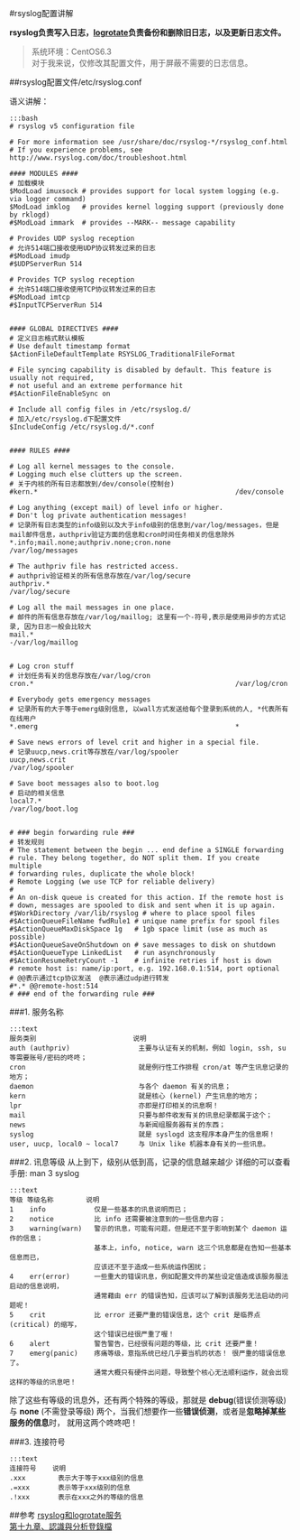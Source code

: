 #rsyslog配置讲解

**rsyslog负责写入日志，[logrotate](http://www.qjwgg.com/linux/linux_logrotate.html)负责备份和删除旧日志，以及更新日志文件。**

>系统环境：CentOS6.3  
>对于我来说，仅修改其配置文件，用于屏蔽不需要的日志信息。

##rsyslog配置文件/etc/rsyslog.conf

语义讲解：

    :::bash
    # rsyslog v5 configuration file
    
    # For more information see /usr/share/doc/rsyslog-*/rsyslog_conf.html
    # If you experience problems, see http://www.rsyslog.com/doc/troubleshoot.html
    
    #### MODULES ####
    # 加载模块
    $ModLoad imuxsock # provides support for local system logging (e.g. via logger command)
    $ModLoad imklog   # provides kernel logging support (previously done by rklogd)
    #$ModLoad immark  # provides --MARK-- message capability
    
    # Provides UDP syslog reception
    # 允许514端口接收使用UDP协议转发过来的日志
    #$ModLoad imudp
    #$UDPServerRun 514
    
    # Provides TCP syslog reception
    # 允许514端口接收使用TCP协议转发过来的日志
    #$ModLoad imtcp
    #$InputTCPServerRun 514
    
    
    #### GLOBAL DIRECTIVES ####
    # 定义日志格式默认模板
    # Use default timestamp format
    $ActionFileDefaultTemplate RSYSLOG_TraditionalFileFormat
    
    # File syncing capability is disabled by default. This feature is usually not required,
    # not useful and an extreme performance hit
    #$ActionFileEnableSync on
    
    # Include all config files in /etc/rsyslog.d/
    # 加入/etc/rsyslog.d下配置文件
    $IncludeConfig /etc/rsyslog.d/*.conf
    
    
    #### RULES ####
    
    # Log all kernel messages to the console.
    # Logging much else clutters up the screen.
    # 关于内核的所有日志都放到/dev/console(控制台)
    #kern.*                                                 /dev/console
    
    # Log anything (except mail) of level info or higher.
    # Don't log private authentication messages!
    # 记录所有日志类型的info级别以及大于info级别的信息到/var/log/messages，但是mail邮件信息，authpriv验证方面的信息和cron时间任务相关的信息除外
    *.info;mail.none;authpriv.none;cron.none                /var/log/messages
    
    # The authpriv file has restricted access.
    # authpriv验证相关的所有信息存放在/var/log/secure
    authpriv.*                                              /var/log/secure
    
    # Log all the mail messages in one place.
    # 邮件的所有信息存放在/var/log/maillog; 这里有一个-符号,表示是使用异步的方式记录, 因为日志一般会比较大
    mail.*                                                  -/var/log/maillog
    
    
    # Log cron stuff
    # 计划任务有关的信息存放在/var/log/cron
    cron.*                                                  /var/log/cron
    
    # Everybody gets emergency messages
    # 记录所有的大于等于emerg级别信息, 以wall方式发送给每个登录到系统的人, *代表所有在线用户
    *.emerg                                                 *
    
    # Save news errors of level crit and higher in a special file.
    # 记录uucp,news.crit等存放在/var/log/spooler
    uucp,news.crit                                          /var/log/spooler
    
    # Save boot messages also to boot.log
    # 启动的相关信息
    local7.*                                                /var/log/boot.log
    
    
    # ### begin forwarding rule ###
    # 转发规则
    # The statement between the begin ... end define a SINGLE forwarding
    # rule. They belong together, do NOT split them. If you create multiple
    # forwarding rules, duplicate the whole block!
    # Remote Logging (we use TCP for reliable delivery)
    #
    # An on-disk queue is created for this action. If the remote host is
    # down, messages are spooled to disk and sent when it is up again.
    #$WorkDirectory /var/lib/rsyslog # where to place spool files
    #$ActionQueueFileName fwdRule1 # unique name prefix for spool files
    #$ActionQueueMaxDiskSpace 1g   # 1gb space limit (use as much as possible)
    #$ActionQueueSaveOnShutdown on # save messages to disk on shutdown
    #$ActionQueueType LinkedList   # run asynchronously
    #$ActionResumeRetryCount -1    # infinite retries if host is down
    # remote host is: name/ip:port, e.g. 192.168.0.1:514, port optional
    # @@表示通过tcp协议发送  @表示通过udp进行转发
    #*.* @@remote-host:514
    # ### end of the forwarding rule ###

###1. 服务名称

    :::text
    服务类别                        说明
    auth (authpriv)                 主要与认证有关的机制，例如 login, ssh, su 等需要账号/密码的咚咚；
    cron                            就是例行性工作排程 cron/at 等产生讯息记录的地方；
    daemon                          与各个 daemon 有关的讯息；
    kern                            就是核心 (kernel) 产生讯息的地方；
    lpr                             亦即是打印相关的讯息啊！
    mail                            只要与邮件收发有关的讯息纪录都属于这个；
    news                            与新闻组服务器有关的东西；
    syslog                          就是 syslogd 这支程序本身产生的信息啊！
    user, uucp, local0 ~ local7     与 Unix like 机器本身有关的一些讯息。

###2. 讯息等级
从上到下，级别从低到高，记录的信息越来越少 详细的可以查看手册: man 3 syslog

    :::text
    等级 等级名称        说明
    1    info            仅是一些基本的讯息说明而已；
    2    notice          比 info 还需要被注意到的一些信息内容；
    3    warning(warn)   警示的讯息，可能有问题，但是还不至于影响到某个 daemon 运作的信息；
                         基本上，info, notice, warn 这三个讯息都是在告知一些基本信息而已，
                         应该还不至于造成一些系统运作困扰；
    4    err(error)      一些重大的错误讯息，例如配置文件的某些设定值造成该服务服法启动的信息说明，
                         通常藉由 err 的错误告知，应该可以了解到该服务无法启动的问题呢！
    5    crit            比 error 还要严重的错误信息，这个 crit 是临界点 (critical) 的缩写，
                         这个错误已经很严重了喔！
    6    alert           警告警告，已经很有问题的等级，比 crit 还要严重！
    7    emerg(panic)    疼痛等级，意指系统已经几乎要当机的状态！ 很严重的错误信息了。
                         通常大概只有硬件出问题，导致整个核心无法顺利运作，就会出现这样的等级的讯息吧！

除了这些有等级的讯息外，还有两个特殊的等级，那就是 **debug**(错误侦测等级) 与 **none** (不需登录等级) 两个，当我们想要作一些**错误侦测**，或者是**忽略掉某些服务的信息**时， 就用这两个咚咚吧！

###3. 连接符号

    :::text
    连接符号    说明
    .xxx        表示大于等于xxx级别的信息
    .=xxx       表示等于xxx级别的信息
    .!xxx       表示在xxx之外的等级的信息

##参考
[rsyslog和logrotate服务](http://w.gdu.me/wiki/Linux/rsyslog_logrotate.html)  
[第十九章、認識與分析登錄檔](http://linux.vbird.org/linux_basic/0570syslog.php)
